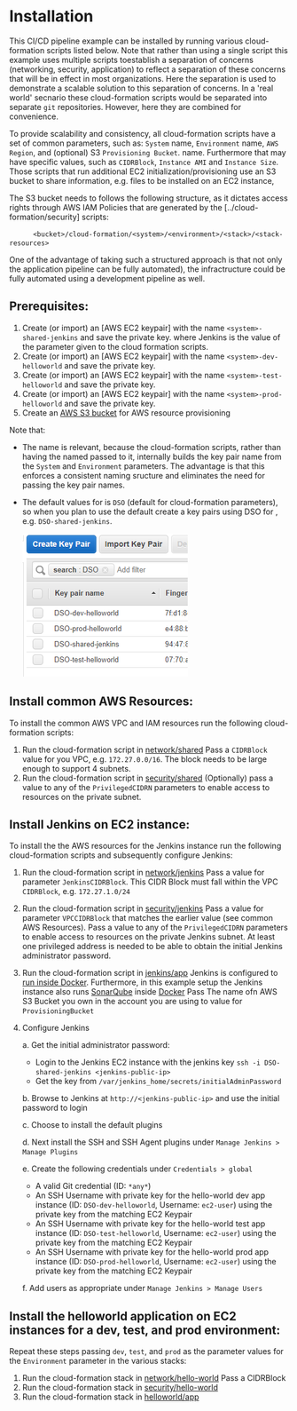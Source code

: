 # Installation

This CI/CD pipeline example can be installed by running various cloud-formation scripts listed 
below.
Note that rather than using a single script this example uses multiple scripts toestablish a
separation of concerns (networking, security, application) to reflect a separation of these 
concerns that will be in effect in most organizations. 
Here the separation is used to demonstrate a scalable solution to this separation of concerns.
In a 'real world' secnario these cloud-formation scripts would be separated into separate
`git` repositories. However, here they are combined for convenience.

To provide scalability and consistency, all cloud-formation scripts have a set of common 
parameters, such as: `System` name, `Environment` name, `AWS Region`, 
and (optional) S3 `Provisioning Bucket`.
name. Furthermore that may have specific values, such as `CIDRBlock`, `Instance AMI` and 
`Instance Size`.
Those scripts that run additional EC2 initialization/provisioning use an S3 bucket to 
share information, e.g. files to be installed on an EC2 instance, 

The S3 bucket needs to follows the following structure, as it dictates access rights through
AWS IAM Policies that are generated by the [../cloud-formation/security] scripts:

```
      <bucket>/cloud-formation/<system>/<environment>/<stack>/<stack-resources>
```

One of the advantage of taking such a structured approach is that not only the application
pipeline can be fully automated), the infractructure could be fully automated using a
development pipeline as well.


## Prerequisites:

1. Create (or import) an [AWS EC2 keypair] with the name `<system>-shared-jenkins` and 
   save the private key.
   where Jenkins is the value of the parameter given to the cloud formation scripts.
2. Create (or import) an [AWS EC2 keypair] with the name `<system>-dev-helloworld` and 
   save the private key.
3. Create (or import) an [AWS EC2 keypair] with the name `<system>-test-helloworld` and 
   save the private key.
4. Create (or import) an [AWS EC2 keypair] with the name `<system>-prod-helloworld` and 
   save the private key.
5. Create an [AWS S3 bucket] for AWS resource provisioning 

Note that:
- The name is relevant, because the cloud-formation scripts, rather than having the named
  passed to it, internally builds the key pair name from the `System` and `Environment`
  parameters. The advantage is that this enforces a consistent naming sructure and 
  eliminates the need for passing the key pair names.
- The default values for <system> is `DSO` (default for cloud-formation parameters),
  so when you plan to use the default create a key pairs using DSO for <system>, 
  e.g. `DSO-shared-jenkins`.

  ![EC2 Key Pairs Example](./ec2-key-pairs.png)



## Install common AWS Resources:
To install the common AWS VPC and IAM resources run the following cloud-formation scripts:

1. Run the cloud-formation script in [network/shared](../cloud-formation/network/shared)
   Pass a `CIDRBlock` value for you VPC, e.g. `172.27.0.0/16`. The block needs to be large 
   enough to support 4 subnets.
2. Run the cloud-formation script in [security/shared](../cloud-formation/security/shared)
   (Optionally) pass a value to any of the `PrivilegedCIDRN` parameters to enable access 
   to resources on the private subnet.


## Install Jenkins on EC2 instance:
To install the the AWS resources for the Jenkins instance run the following cloud-formation
scripts and subsequently configure Jenkins:

1. Run the cloud-formation script in [network/jenkins](../cloud-formation/network/jenkins)
   Pass a value for parameter `JenkinsCIDRBlock`. This CIDR Block must fall within
   the VPC `CIDRBlock`, e.g. `172.27.1.0/24`
2. Run the cloud-formation script in [security/jenkins](../cloud-formation/security/jenkins)
   Pass a value for parameter `VPCCIDRBlock` that matches the earlier value 
   (see common AWS Resources).
   Pass a value to any of the `PrivilegedCIDRN` parameters to enable access 
   to resources on the private Jenkins subnet. At least one privileged address is needed
   to be able to obtain the initial Jenkins administrator password.
3. Run the cloud-formation script in [jenkins/app](../cloud-formation/jenkins/app)
   Jenkins is configured to 
   [run inside Docker](../cloud-formation/jenkins/app/etc-init.d-jenkins.sh).
   Furthermore, in this example setup the Jenkins instance also runs
   [SonarQube]() inside 
   [Docker](https://hub.docker.com/_/sonarqube/)
   Pass The name ofn AWS S3 Bucket you own in the account you are using to 
    value for `ProvisioningBucket` 
4. Configure Jenkins

   a. Get the initial administrator password:
      - Login to the Jenkins EC2 instance with the jenkins key 
        `ssh -i DSO-shared-jenkins <jenkins-public-ip>`
      - Get the key from `/var/jenkins_home/secrets/initialAdminPassword`

   b. Browse to Jenkins at `http://<jenkins-public-ip>` and use the initial password to login
   
   c. Choose to install the default plugins
   
   d. Next install the SSH and SSH Agent plugins under `Manage Jenkins > Manage Plugins`
   
   e. Create the following credentials under `Credentials > global`
      - A valid Git credential (ID: `*any*`)
      - An SSH Username with private key for the hello-world dev app instance 
        (ID: `DSO-dev-helloworld`, Username: `ec2-user`) using the private key from 
        the matching EC2 Keypair
      - An SSH Username with private key for the hello-world test app instance 
        (ID: `DSO-test-helloworld`, Username: `ec2-user`) using the private key from 
        the matching EC2 Keypair
      - An SSH Username with private key for the hello-world prod app instance 
        (ID: `DSO-prod-helloworld`, Username: `ec2-user`) using the private key from 
        the matching EC2 Keypair

    f. Add users as appropriate under `Manage Jenkins > Manage Users`



## Install the helloworld application on EC2 instances for a dev, test, and prod environment:

Repeat these steps passing `dev`, `test`, and `prod` as the parameter values for the 
`Environment` parameter in the various stacks:

1. Run the cloud-formation stack in [network/hello-world](../cloud-formation/network/helloworld)
   Pass a CIDRBlock 
2. Run the cloud-formation stack in [security/hello-world](../cloud-formation/security/helloworld/main.yml)
3. Run the cloud-formation stack in [helloworld/app](../cloud-formation/helloworld/app/main.yml)




[AWS EC2 key pair]: http://docs.aws.amazon.com/AWSEC2/latest/UserGuide/ec2-key-pairs.html
[AWS S3 bucket]: http://docs.aws.amazon.com/AmazonS3/latest/dev/UsingBucket.html
[SonarQube]: https://docs.sonarqube.org/display/SONAR/Documentation
[SonarQube Docker image]: https://hub.docker.com/_/sonarqube/